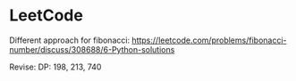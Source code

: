 # LeetCode

Different approach for fibonacci:
https://leetcode.com/problems/fibonacci-number/discuss/308688/6-Python-solutions

Revise:
DP: 198, 213, 740
